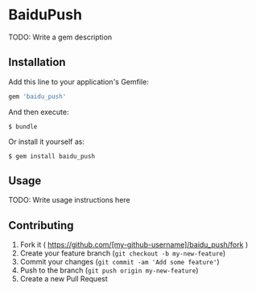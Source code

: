 # BaiduPush

TODO: Write a gem description

## Installation

Add this line to your application's Gemfile:

```ruby
gem 'baidu_push'
```

And then execute:

    $ bundle

Or install it yourself as:

    $ gem install baidu_push

## Usage

TODO: Write usage instructions here

## Contributing

1. Fork it ( https://github.com/[my-github-username]/baidu_push/fork )
2. Create your feature branch (`git checkout -b my-new-feature`)
3. Commit your changes (`git commit -am 'Add some feature'`)
4. Push to the branch (`git push origin my-new-feature`)
5. Create a new Pull Request
